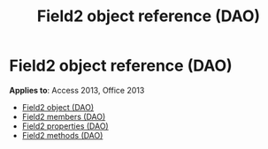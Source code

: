﻿---
title: Field2 object reference (DAO)
TOCTitle: Field2 Object
ms:assetid: 1f2fde45-577d-4f53-9652-1307ac038f87
ms:mtpsurl: https://msdn.microsoft.com/library/Dn123963(v=office.15)
ms:contentKeyID: 52071602
ms.date: 09/18/2015
mtps_version: v=office.15
---

# Field2 object reference (DAO)

**Applies to**: Access 2013, Office 2013

- [Field2 object (DAO)](field2-object-dao.md)
- [Field2 members (DAO)](field2-members-dao.md)
- [Field2 properties (DAO)](field2-properties-dao.md)
- [Field2 methods (DAO)](field2-methods-dao.md)

